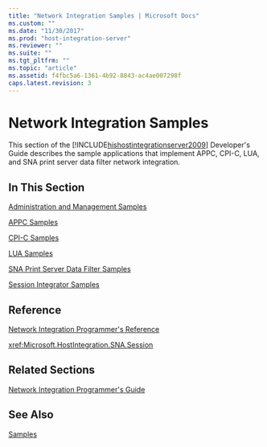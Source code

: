 ```yaml
---
title: "Network Integration Samples | Microsoft Docs"
ms.custom: ""
ms.date: "11/30/2017"
ms.prod: "host-integration-server"
ms.reviewer: ""
ms.suite: ""
ms.tgt_pltfrm: ""
ms.topic: "article"
ms.assetid: f4fbc5a6-1361-4b92-8843-ac4ae007298f
caps.latest.revision: 3
---
```

# Network Integration Samples
This section of the [!INCLUDE[hishostintegrationserver2009](../includes/hishostintegrationserver2009-md.md)] Developer's Guide describes the sample applications that implement APPC, CPI-C, LUA, and SNA print server data filter network integration.  
  
## In This Section  
 [Administration and Management Samples](../core/administration-and-management-samples.md)  
  
 [APPC Samples](../core/appc-samples.md)  
  
 [CPI-C Samples](../core/cpi-c-samples.md)  
  
 [LUA Samples](../core/lua-samples.md)  
  
 [SNA Print Server Data Filter Samples](../core/sna-print-server-data-filter-samples.md)  
  
 [Session Integrator Samples](../core/session-integrator-samples.md)  
  
## Reference  
 [Network Integration Programmer's Reference](../core/network-integration-programmer-s-reference1.md)  
  
 <xref:Microsoft.HostIntegration.SNA.Session>  
  
## Related Sections  
 [Network Integration Programmer's Guide](../core/network-integration-programmer-s-guide1.md)  
  
## See Also  
 [Samples](../core/samples.md)